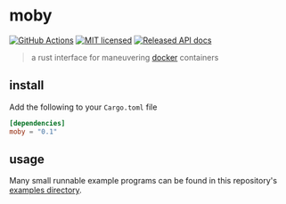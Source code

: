# moby

[![GitHub Actions](https://github.com/wojciechkepka/moby/workflows/Main/badge.svg)](https://github.com/wojciechkepka/moby/actions) [![MIT licensed](https://img.shields.io/badge/license-MIT-blue.svg)](./LICENSE) [![Released API docs](https://docs.rs/moby/badge.svg)](http://docs.rs/moby)

> a rust interface for maneuvering [docker](https://www.docker.com/) containers

## install

Add the following to your `Cargo.toml` file

```toml
[dependencies]
moby = "0.1"
```

## usage

Many small runnable example programs can be found in this repository's [examples directory](https://github.com/wojciechkepka/moby/tree/master/examples).


